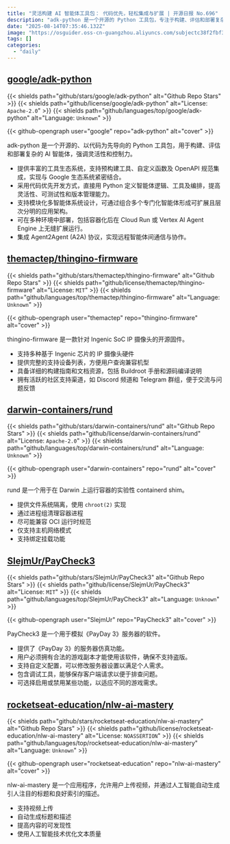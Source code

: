 ```yaml
---
title: "灵活构建 AI 智能体工具包： 代码优先，轻松集成与扩展 | 开源日报 No.696"
description: "adk-python 是一个开源的 Python 工具包，专注于构建、评估和部署复杂的 AI 智能体，强调灵活性和控制力。它提供丰富的工具生态，支持代码优先开发和模块化多智能体系统设计，能够在多种环境中部署，并集成 Agent2Agent 协议以实现智能体间的远程通信与协作。"
date: "2025-08-14T07:35:46.132Z"
image: "https://osguider.oss-cn-guangzhou.aliyuncs.com/subjectc38f2fbf3a9632d0be19b83943e4d8a5.png"
tags: []
categories:
  - "daily"
---
```


## [google/adk-python](https://github.com/google/adk-python)

{{< shields path="github/stars/google/adk-python" alt="Github Repo Stars" >}} {{< shields path="github/license/google/adk-python" alt="License: `Apache-2.0`" >}} {{< shields path="github/languages/top/google/adk-python" alt="Language: `Unknown`" >}}

{{< github-opengraph user="google" repo="adk-python" alt="cover" >}}

adk-python 是一个开源的、以代码为先导向的 Python 工具包，用于构建、评估和部署复杂的 AI 智能体，强调灵活性和控制力。

- 提供丰富的工具生态系统，支持预构建工具、自定义函数及 OpenAPI 规范集成，实现与 Google 生态系统紧密结合。
- 采用代码优先开发方式，直接用 Python 定义智能体逻辑、工具及编排，提高灵活性、可测试性和版本管理能力。
- 支持模块化多智能体系统设计，可通过组合多个专门化智能体形成可扩展且层次分明的应用架构。
- 可在多种环境中部署，包括容器化后在 Cloud Run 或 Vertex AI Agent Engine 上无缝扩展运行。
- 集成 Agent2Agent (A2A) 协议，实现远程智能体间通信与协作。
  
## [themactep/thingino-firmware](https://github.com/themactep/thingino-firmware)

{{< shields path="github/stars/themactep/thingino-firmware" alt="Github Repo Stars" >}} {{< shields path="github/license/themactep/thingino-firmware" alt="License: `MIT`" >}} {{< shields path="github/languages/top/themactep/thingino-firmware" alt="Language: `Unknown`" >}}

{{< github-opengraph user="themactep" repo="thingino-firmware" alt="cover" >}}

thingino-firmware 是一款针对 Ingenic SoC IP 摄像头的开源固件。

- 支持多种基于 Ingenic 芯片的 IP 摄像头硬件
- 提供完整的支持设备列表，方便用户查询兼容机型
- 具备详细的构建指南和文档资源，包括 Buildroot 手册和源码编译说明
- 拥有活跃的社区支持渠道，如 Discord 频道和 Telegram 群组，便于交流与问题反馈
  
## [darwin-containers/rund](https://github.com/darwin-containers/rund)

{{< shields path="github/stars/darwin-containers/rund" alt="Github Repo Stars" >}} {{< shields path="github/license/darwin-containers/rund" alt="License: `Apache-2.0`" >}} {{< shields path="github/languages/top/darwin-containers/rund" alt="Language: `Unknown`" >}}

{{< github-opengraph user="darwin-containers" repo="rund" alt="cover" >}}

rund 是一个用于在 Darwin 上运行容器的实验性 containerd shim。

- 提供文件系统隔离，使用 `chroot(2)` 实现
- 通过进程组清理容器进程
- 尽可能兼容 OCI 运行时规范
- 仅支持主机网络模式
- 支持绑定挂载功能
  
## [SlejmUr/PayCheck3](https://github.com/SlejmUr/PayCheck3)

{{< shields path="github/stars/SlejmUr/PayCheck3" alt="Github Repo Stars" >}} {{< shields path="github/license/SlejmUr/PayCheck3" alt="License: `MIT`" >}} {{< shields path="github/languages/top/SlejmUr/PayCheck3" alt="Language: `Unknown`" >}}

{{< github-opengraph user="SlejmUr" repo="PayCheck3" alt="cover" >}}

PayCheck3 是一个用于模拟《PayDay 3》服务器的软件。

- 提供了《PayDay 3》的服务器仿真功能。
- 用户必须拥有合法的游戏副本才能使用该软件，确保不支持盗版。
- 支持自定义配置，可以修改服务器设置以满足个人需求。
- 包含调试工具，能够保存客户端请求以便于排查问题。
- 可选择启用或禁用某些功能，以适应不同的游戏需求。
  
## [rocketseat-education/nlw-ai-mastery](https://github.com/rocketseat-education/nlw-ai-mastery)

{{< shields path="github/stars/rocketseat-education/nlw-ai-mastery" alt="Github Repo Stars" >}} {{< shields path="github/license/rocketseat-education/nlw-ai-mastery" alt="License: `NOASSERTION`" >}} {{< shields path="github/languages/top/rocketseat-education/nlw-ai-mastery" alt="Language: `Unknown`" >}}

{{< github-opengraph user="rocketseat-education" repo="nlw-ai-mastery" alt="cover" >}}

nlw-ai-mastery 是一个应用程序，允许用户上传视频，并通过人工智能自动生成引人注目的标题和良好索引的描述。

- 支持视频上传
- 自动生成标题和描述
- 提高内容的可发现性
- 使用人工智能技术优化文本质量
  
